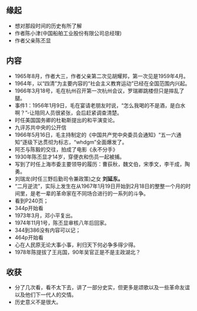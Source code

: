 ##  缘起
+ 想对那段时间的历史有所了解
+ 作者陈小津(中国船舶工业股份有限公司总经理)
+ 作者父亲陈丕显

##  内容
+ 1965年8月，作者大三，作者父亲第二次见胡耀邦，第一次见是1959年4月。
+ 1964年，以“四清”为主要内容的“社会主义教育运动”已经在全国范围内兴起。
+ 1966年3月18号，毛在杭州召开第一次杭州会议，罗瑞卿跳楼但只是摔乱了腿。
+ 事件1：1956年1月9日，毛在宴请老朋友时说，“怎么我喝的不是酒，是白水啊？”-让陪同人员很紧张，会后赶紧调查清楚。
+ 时任美国国务卿的杜勒斯提出的和平演变论。
+ 九评苏共中央的公开信
+ 1966年5月16日，毛主持制定的《中国共产党中央委员会通知》“五一六通知”逐级下达贯彻为标志，“whdgm”全面爆发了。
+ 阿丕与陈毅的交往，拍成了电影《永不分手》
+ 1930年陈丕显才14岁，穿便衣和伤员一起被捕。
+ 写到了时任上海市委主要领导的履历：曹荻秋，魏文伯，宋季文，李干成，陶勇。
+ 刘瑞龙(时任三野后勤司令兼政策)之女 **刘延东。**
+ “二月逆流”，实际上发生在从1967年1月19日开始到2月18日的整整一个月的时间里，是老一辈的革命家在不同场合进行的一系列的斗争。
+ 看到P240页；
+ 344p开始看
+ 1973年3月，邓小平复出。
+ 1974年11月1号，陈丕显审核八年后回家。
+ 344到386没有内容可以记；
+ 464p开始看
+ 心在人民原无论大事小事，利归天下何必争多得少得。
+ 1978年陈提拔了王兆国，90年吴官正是不是主政湖北？

##  收获
+ 分了几次看，看不太下去，讲了一部分史实，但更多是颂歌以及一些革命友谊以及他们下一代人的交情。
+ 历史意义不是很大。